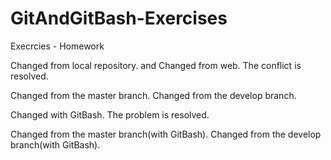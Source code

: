 # GitAndGitBash-Exercises
Execrcies - Homework

Changed from local repository.
and
Changed from web.
The conflict is resolved.

Changed from the master branch.
Changed from the develop branch.

Changed with GitBash.
The problem is resolved. 

Changed from the master branch(with GitBash).
Changed from the develop branch(with GitBash).


